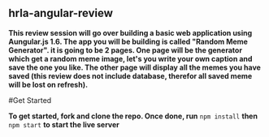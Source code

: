 ## hrla-angular-review

<b>This review session will go over building a basic web application using Aungular.js 1.6. The app you will be building is called "Random Meme Generator". it is going to be 2 pages. One page will be the generator which get a random meme image, let's you write your own caption and save the one you like. The other page will display all the memes you have saved (this review does not include database, therefor all saved meme will be lost on refresh).</b>

#Get Started

<b>To get started, fork and clone the repo. Once done, run</b>
<code>npm install</code> <b>then</b>
<code>npm start</code> <b>to start the live server</b>
